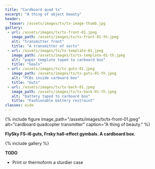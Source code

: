 ```yaml
---
title: "Cardboard quad tx"
excerpt: "A thing of abject beauty"
header:
  teaser: /assets/images/tx/tx-image-thumb.jpg
gallery:
 - url: /assets/images/tx/tx-front-01.jpeg
   image_path: /assets/images/tx/tx-front-01-th.jpeg
   alt: "transmitter front"
   title: "A transmitter of sorts"
 - url: /assets/images/tx/tx-template-01.jpeg
   image_path: /assets/images/tx/tx-template-01-th.jpeg
   alt: "paper template taped to carboard box"
   title: "Goals"
 - url: /assets/images/tx/tx-guts-01.jpeg
   image_path: /assets/images/tx/tx-guts-01-th.jpeg
   alt: "PCBs inside carboard box"
   title: "Guts"
 - url: /assets/images/tx/tx-back-01.jpeg
   image_path: /assets/images/tx/tx-back-01-th.jpeg
   alt: "battery taped to carboard box"
   title: "Fashionable battery restraint"
classes: wide
---
```

{% include figure image_path="/assets/images/tx/tx-front-01.jpeg" alt="cardboard quadcopter transmitter" caption="A thing of beauty." %}

**FlySky FS-i6 guts, Frsky hall-effect gymbals. A cardboard box.**

{% include gallery %}

**TODO**
- Print or thermoform a sturdier case